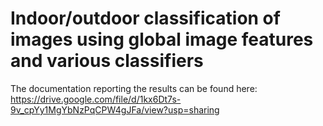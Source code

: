 # Indoor/outdoor classification of images using global image features and various classifiers

The documentation reporting the results can be found here:
https://drive.google.com/file/d/1kx6Dt7s-9v_cpYy1MgYbNzPqCPW4gJFa/view?usp=sharing
